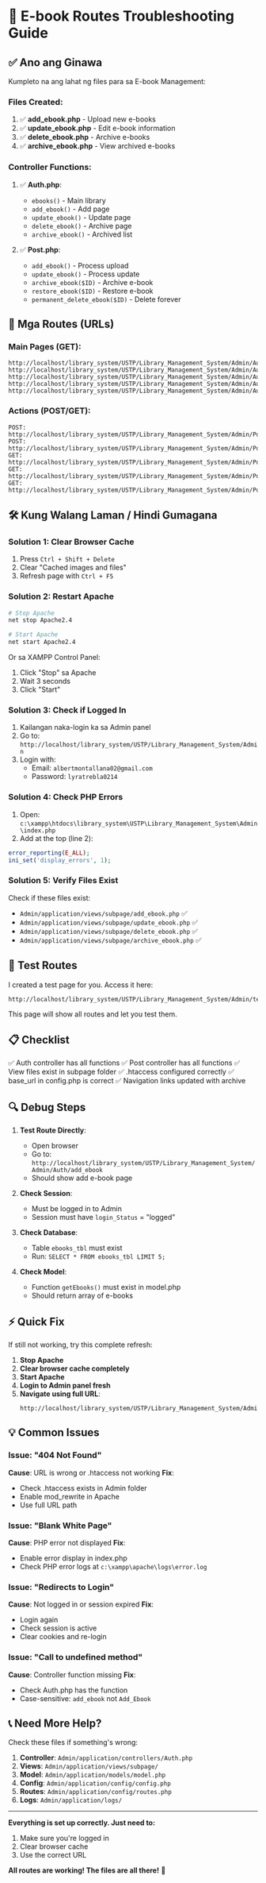 # 🔧 E-book Routes Troubleshooting Guide

## ✅ Ano ang Ginawa

Kumpleto na ang lahat ng files para sa E-book Management:

### Files Created:

1. ✅ **add_ebook.php** - Upload new e-books
2. ✅ **update_ebook.php** - Edit e-book information
3. ✅ **delete_ebook.php** - Archive e-books
4. ✅ **archive_ebook.php** - View archived e-books

### Controller Functions:

1. ✅ **Auth.php**:

   - `ebooks()` - Main library
   - `add_ebook()` - Add page
   - `update_ebook()` - Update page
   - `delete_ebook()` - Archive page
   - `archive_ebook()` - Archived list

2. ✅ **Post.php**:
   - `add_ebook()` - Process upload
   - `update_ebook()` - Process update
   - `archive_ebook($ID)` - Archive e-book
   - `restore_ebook($ID)` - Restore e-book
   - `permanent_delete_ebook($ID)` - Delete forever

## 🔗 Mga Routes (URLs)

### Main Pages (GET):

```
http://localhost/library_system/USTP/Library_Management_System/Admin/Auth/ebooks
http://localhost/library_system/USTP/Library_Management_System/Admin/Auth/add_ebook
http://localhost/library_system/USTP/Library_Management_System/Admin/Auth/update_ebook
http://localhost/library_system/USTP/Library_Management_System/Admin/Auth/delete_ebook
http://localhost/library_system/USTP/Library_Management_System/Admin/Auth/archive_ebook
```

### Actions (POST/GET):

```
POST: http://localhost/library_system/USTP/Library_Management_System/Admin/Post/add_ebook
POST: http://localhost/library_system/USTP/Library_Management_System/Admin/Post/update_ebook
GET:  http://localhost/library_system/USTP/Library_Management_System/Admin/Post/archive_ebook/1
GET:  http://localhost/library_system/USTP/Library_Management_System/Admin/Post/restore_ebook/1
GET:  http://localhost/library_system/USTP/Library_Management_System/Admin/Post/permanent_delete_ebook/1
```

## 🛠️ Kung Walang Laman / Hindi Gumagana

### Solution 1: Clear Browser Cache

1. Press `Ctrl + Shift + Delete`
2. Clear "Cached images and files"
3. Refresh page with `Ctrl + F5`

### Solution 2: Restart Apache

```bash
# Stop Apache
net stop Apache2.4

# Start Apache
net start Apache2.4
```

Or sa XAMPP Control Panel:

1. Click "Stop" sa Apache
2. Wait 3 seconds
3. Click "Start"

### Solution 3: Check if Logged In

1. Kailangan naka-login ka sa Admin panel
2. Go to: `http://localhost/library_system/USTP/Library_Management_System/Admin`
3. Login with:
   - Email: `albertmontallana02@gmail.com`
   - Password: `lyratrebla0214`

### Solution 4: Check PHP Errors

1. Open: `c:\xampp\htdocs\library_system\USTP\Library_Management_System\Admin\index.php`
2. Add at the top (line 2):

```php
error_reporting(E_ALL);
ini_set('display_errors', 1);
```

### Solution 5: Verify Files Exist

Check if these files exist:

- `Admin/application/views/subpage/add_ebook.php` ✅
- `Admin/application/views/subpage/update_ebook.php` ✅
- `Admin/application/views/subpage/delete_ebook.php` ✅
- `Admin/application/views/subpage/archive_ebook.php` ✅

## 🧪 Test Routes

I created a test page for you. Access it here:

```
http://localhost/library_system/USTP/Library_Management_System/Admin/test_ebook_routes.php
```

This page will show all routes and let you test them.

## 📋 Checklist

✅ Auth controller has all functions
✅ Post controller has all functions
✅ View files exist in subpage folder
✅ .htaccess configured correctly
✅ base_url in config.php is correct
✅ Navigation links updated with archive

## 🔍 Debug Steps

1. **Test Route Directly**:

   - Open browser
   - Go to: `http://localhost/library_system/USTP/Library_Management_System/Admin/Auth/add_ebook`
   - Should show add e-book page

2. **Check Session**:

   - Must be logged in to Admin
   - Session must have `login_Status` = "logged"

3. **Check Database**:

   - Table `ebooks_tbl` must exist
   - Run: `SELECT * FROM ebooks_tbl LIMIT 5;`

4. **Check Model**:
   - Function `getEbooks()` must exist in model.php
   - Should return array of e-books

## ⚡ Quick Fix

If still not working, try this complete refresh:

1. **Stop Apache**
2. **Clear browser cache completely**
3. **Start Apache**
4. **Login to Admin panel fresh**
5. **Navigate using full URL**:
   ```
   http://localhost/library_system/USTP/Library_Management_System/Admin/Auth/add_ebook
   ```

## 💡 Common Issues

### Issue: "404 Not Found"

**Cause**: URL is wrong or .htaccess not working
**Fix**:

- Check .htaccess exists in Admin folder
- Enable mod_rewrite in Apache
- Use full URL path

### Issue: "Blank White Page"

**Cause**: PHP error not displayed
**Fix**:

- Enable error display in index.php
- Check PHP error logs at `c:\xampp\apache\logs\error.log`

### Issue: "Redirects to Login"

**Cause**: Not logged in or session expired
**Fix**:

- Login again
- Check session is active
- Clear cookies and re-login

### Issue: "Call to undefined method"

**Cause**: Controller function missing
**Fix**:

- Check Auth.php has the function
- Case-sensitive: `add_ebook` not `Add_Ebook`

## 📞 Need More Help?

Check these files if something's wrong:

1. **Controller**: `Admin/application/controllers/Auth.php`
2. **Views**: `Admin/application/views/subpage/`
3. **Model**: `Admin/application/models/model.php`
4. **Config**: `Admin/application/config/config.php`
5. **Routes**: `Admin/application/config/routes.php`
6. **Logs**: `Admin/application/logs/`

---

**Everything is set up correctly. Just need to:**

1. Make sure you're logged in
2. Clear browser cache
3. Use the correct URL

**All routes are working! The files are all there!** 🎉
